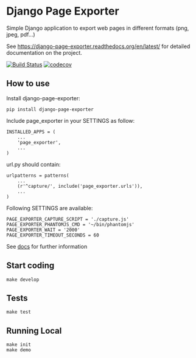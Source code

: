 Django Page Exporter
==============================

Simple Django application to export web pages in different formats (png, jpeg, pdf...)

See https://django-page-exporter.readthedocs.org/en/latest/ for detailed documentation on the project.

[![Build Status](https://travis-ci.org/marcoimme/django-page-exporter.svg?branch=develop)](https://travis-ci.org/marcoimme/django-page-exporter)
[![codecov](https://codecov.io/gh/marcoimme/django-page-exporter/branch/develop/graph/badge.svg)](https://codecov.io/gh/marcoimme/django-page-exporter)

How to use
----------
Install django-page-exporter:

    pip install django-page-exporter


Include page_exporter in your SETTINGS as follow:

    INSTALLED_APPS = (
        ...
        'page_exporter',
        ...
    )

url.py should contain:

    urlpatterns = patterns(
        ...
        (r'^capture/', include('page_exporter.urls')),
        ...
    )

Following SETTINGS are available:

    PAGE_EXPORTER_CAPTURE_SCRIPT = './capture.js'
	PAGE_EXPORTER_PHANTOMJS_CMD = '~/bin/phantomjs'
	PAGE_EXPORTER_WAIT = '2000'
	PAGE_EXPORTER_TIMEOUT_SECONDS = 60

See [docs](https://django-page-exporter.readthedocs.org/en/latest/) for further information


Start coding
------------
    make develop

Tests
------------
    make test

Running Local
-------------
    make init
    make demo

